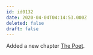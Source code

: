 ```yaml
---
id: id0132
date: 2020-04-04T04:14:53.000Z
deleted: false
draft: false
---
```


Added a new chapter [The Poet][1].

[1]: the-poet.html